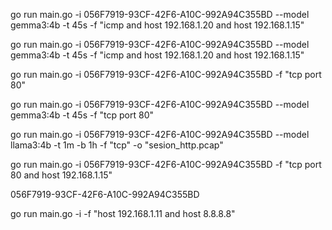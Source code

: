


go run main.go -i 056F7919-93CF-42F6-A10C-992A94C355BD --model gemma3:4b -t 45s -f "icmp and host 192.168.1.20 and host 192.168.1.15"



 go run main.go -i 056F7919-93CF-42F6-A10C-992A94C355BD --model gemma3:4b -t 45s -f "icmp and host 192.168.1.20 and host 192.168.1.15"

go run main.go -i 056F7919-93CF-42F6-A10C-992A94C355BD -f "tcp port 80"

go run main.go -i 056F7919-93CF-42F6-A10C-992A94C355BD --model gemma3:4b -t 45s -f "tcp port 80"



go run main.go -i 056F7919-93CF-42F6-A10C-992A94C355BD --model llama3:4b -t 1m -b 1h -f "tcp" -o "sesion_http.pcap"

 go run main.go -i 056F7919-93CF-42F6-A10C-992A94C355BD -f "tcp port 80 and host 192.168.1.15"

056F7919-93CF-42F6-A10C-992A94C355BD

go run main.go -i <ID-INTERFAZ> -f "host 192.168.1.11 and host 8.8.8.8"

